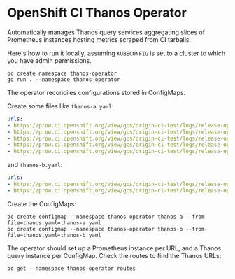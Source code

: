 # OpenShift CI Thanos Operator

Automatically manages Thanos query services aggregating slices of Prometheus instances hosting metrics
scraped from CI tarballs.

Here's how to run it locally, assuming `KUBECONFIG` is set to a cluster to which you have admin permissions.

```
oc create namespace thanos-operator
go run . --namespace thanos-operator
```

The operator reconciles configurations stored in ConfigMaps.

Create some files like `thanos-a.yaml`:

```yaml
urls:
- https://prow.ci.openshift.org/view/gcs/origin-ci-test/logs/release-openshift-ocp-installer-e2e-aws-4.6/1295601070994624512
- https://prow.ci.openshift.org/view/gcs/origin-ci-test/logs/release-openshift-ocp-installer-e2e-aws-4.6/1295765814342848512
- https://prow.ci.openshift.org/view/gcs/origin-ci-test/logs/release-openshift-ocp-installer-e2e-aws-4.6/1296637077563117568
- https://prow.ci.openshift.org/view/gcs/origin-ci-test/logs/release-openshift-ocp-installer-e2e-aws-4.6/1297837010672685056
- https://prow.ci.openshift.org/view/gcs/origin-ci-test/logs/release-openshift-ocp-installer-e2e-aws-4.6/1297853566941138944
```

and `thanos-b.yaml`:

```yaml
urls:
- https://prow.ci.openshift.org/view/gcs/origin-ci-test/logs/release-openshift-ocp-installer-e2e-aws-4.6/1297837010672685056
- https://prow.ci.openshift.org/view/gcs/origin-ci-test/logs/release-openshift-ocp-installer-e2e-aws-4.6/1297853566941138944
```

Create the ConfigMaps:

```
oc create configmap --namespace thanos-operator thanos-a --from-file=thanos.yaml=thanos-a.yaml
oc create configmap --namespace thanos-operator thanos-b --from-file=thanos.yaml=thanos-b.yaml
```

The operator should set up a Prometheus instance per URL, and a Thanos query instance per ConfigMap. Check the
routes to find the Thanos URLs:

```
oc get --namespace thanos-operator routes
```

